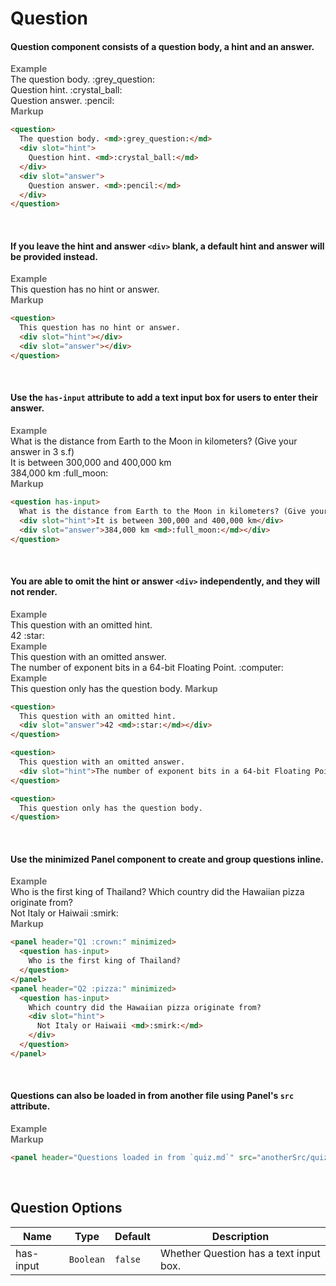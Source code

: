 # Question

#### Question component consists of a question body, a hint and an answer.

<tip-box border-left-color="#00B0F0">
  <i style="font-style: normal; font-weight: bold; color: dimgray">Example</i><br>
  <question>
    The question body. <md>:grey_question:</md>
    <div slot="hint">
      Question hint. <md>:crystal_ball:</md>
    </div>
    <div slot="answer">
      Question answer. <md>:pencil:</md>
    </div>
  </question>
</tip-box>

<tip-box border-left-color="black">
<i style="font-style: normal; font-weight: bold; color: dimgray">Markup</i>

```html
<question>
  The question body. <md>:grey_question:</md>
  <div slot="hint">
    Question hint. <md>:crystal_ball:</md>
  </div>
  <div slot="answer">
    Question answer. <md>:pencil:</md>
  </div>
</question>
```
</tip-box>
<br>

#### If you leave the hint and answer `<div>` blank, a default hint and answer will be provided instead.

<tip-box border-left-color="#00B0F0">
  <i style="font-style: normal; font-weight: bold; color: dimgray">Example</i><br>
  <question>
    This question has no hint or answer.
    <div slot="hint"></div>
    <div slot="answer"></div>
  </question>
</tip-box>

<tip-box border-left-color="black">
<i style="font-style: normal; font-weight: bold; color: dimgray">Markup</i>

```html
<question>
  This question has no hint or answer.
  <div slot="hint"></div>
  <div slot="answer"></div>
</question>
```
</tip-box>
<br>

#### Use the `has-input` attribute to add a text input box for users to enter their answer.

<tip-box border-left-color="#00B0F0">
  <i style="font-style: normal; font-weight: bold; color: dimgray">Example</i><br>
  <question has-input>
    What is the distance from Earth to the Moon in kilometers? (Give your answer in 3 s.f)
    <div slot="hint">It is between 300,000 and 400,000 km</div>
    <div slot="answer">384,000 km <md>:full_moon:</md></div>
  </question>
</tip-box>

<tip-box border-left-color="black">
<i style="font-style: normal; font-weight: bold; color: dimgray">Markup</i>

```html
<question has-input>
  What is the distance from Earth to the Moon in kilometers? (Give your answer in 3 s.f)
  <div slot="hint">It is between 300,000 and 400,000 km</div>
  <div slot="answer">384,000 km <md>:full_moon:</md></div>
</question>
```
</tip-box>
<br>

#### You are able to omit the hint or answer `<div>` independently, and they will not render.

<tip-box border-left-color="#00B0F0">
  <i style="font-style: normal; font-weight: bold; color: dimgray">Example</i><br>
  <question>
    This question with an omitted hint.
    <div slot="answer">42 <md>:star:</md></div>
  </question>
</tip-box>

<tip-box border-left-color="#00B0F0">
  <i style="font-style: normal; font-weight: bold; color: dimgray">Example</i><br>
  <question>
    This question with an omitted answer.
    <div slot="hint">The number of exponent bits in a 64-bit Floating Point. <md>:computer:</md></div>
  </question>
</tip-box>

<tip-box border-left-color="#00B0F0">
  <i style="font-style: normal; font-weight: bold; color: dimgray">Example</i><br>
  <question>
    This question only has the question body. 
  </question>
</tip-box>

<tip-box border-left-color="black">
<i style="font-style: normal; font-weight: bold; color: dimgray">Markup</i>

```html
<question>
  This question with an omitted hint.
  <div slot="answer">42 <md>:star:</md></div>
</question>

<question>
  This question with an omitted answer.
  <div slot="hint">The number of exponent bits in a 64-bit Floating Point. <md>:computer:</md></div>
</question>

<question>
  This question only has the question body. 
</question>
```
</tip-box>
<br>

#### Use the minimized Panel component to create and group questions inline. 

<tip-box border-left-color="#00B0F0">
  <i style="font-style: normal; font-weight: bold; color: dimgray">Example</i><br>
  <panel header="Q1 :crown:" minimized>
    <question has-input>
      Who is the first king of Thailand?
    </question>
  </panel>
  <panel header="Q2 :pizza:" minimized>
    <question has-input>
      Which country did the Hawaiian pizza originate from? 
      <div slot="hint">
        Not Italy or Haiwaii <md>:smirk:</md>
      </div>
    </question>
  </panel>
</tip-box>

<tip-box border-left-color="black">
<i style="font-style: normal; font-weight: bold; color: dimgray">Markup</i>

```html
<panel header="Q1 :crown:" minimized>
  <question has-input>
    Who is the first king of Thailand?
  </question>
</panel>
<panel header="Q2 :pizza:" minimized>
  <question has-input>
    Which country did the Hawaiian pizza originate from? 
    <div slot="hint">
      Not Italy or Haiwaii <md>:smirk:</md>
    </div>
  </question>
</panel>
```
</tip-box>
<br>

#### Questions can also be loaded in from another file using Panel's `src` attribute.

<tip-box border-left-color="#00B0F0">
  <i style="font-style: normal; font-weight: bold; color: dimgray">Example</i><br>
  <panel header="Questions loaded in from `quiz.md`" src="anotherSrc/quiz.md"></panel>
</tip-box>

<tip-box border-left-color="black">
<i style="font-style: normal; font-weight: bold; color: dimgray">Markup</i>

```html
<panel header="Questions loaded in from `quiz.md`" src="anotherSrc/quiz.md"></panel>
```
</tip-box>
<br>

## Question Options
Name | Type | Default | Description
--- | --- | --- | ---
has-input | `Boolean` | `false` | Whether Question has a text input box.

